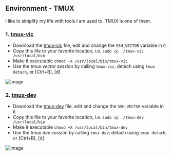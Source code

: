 
## Environment - TMUX

I like to simplify my life with tools I am used to. TMUX is one of them.


### 1. [tmux-vic](https://github.com/cyb3rdog/vector-oskr-notes/blob/main/scripts/tmux-vic)

- Download the [tmux-vic](https://github.com/cyb3rdog/vector-oskr-notes/blob/main/scripts/tmux-vic) file, edit and change the ```SSH_VECTOR``` variable in it 
- Copy this file to your favorite location, i.e. ```sudo cp ./tmux-vic /usr/local/bin```
- Make it executable ```chmod +X /usr/local/bin/tmux-vic```
- Use the tmux *vector session* by calling ```tmux-vic```; detach using ```tmux detach```, or [Ctrl+B], [d]


![image](https://user-images.githubusercontent.com/12493945/122396776-a2d7aa00-cf78-11eb-8c55-3b573527f5bb.png)


### 2. [tmux-dev](https://github.com/cyb3rdog/vector-oskr-notes/blob/main/scripts/tmux-dev)

- Download the [tmux-dev](https://github.com/cyb3rdog/vector-oskr-notes/blob/main/scripts/tmux-dev) file, edit and change the ```SSH_VECTOR``` variable in it 
- Copy this file to your favorite location, i.e. ```sudo cp ./tmux-dev /usr/local/bin```
- Make it executable ```chmod +X /usr/local/bin/tmux-dev```
- Use the tmux *dev session* by calling ```tmux-dev```; detach using ```tmux detach```, or [Ctrl+B], [d]


![image](https://user-images.githubusercontent.com/12493945/122397067-e6321880-cf78-11eb-96ae-87996ec49ed8.png)

